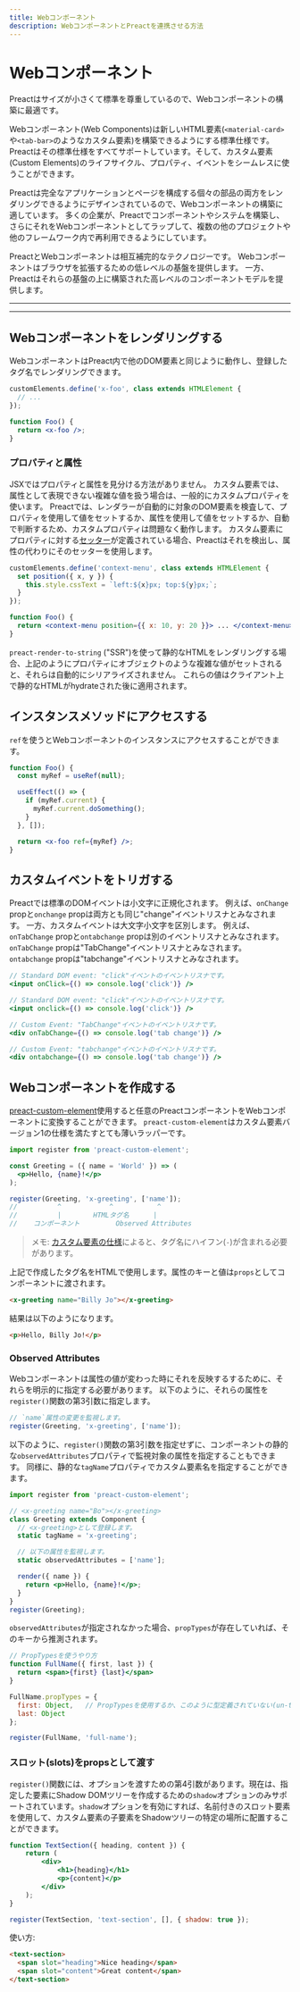 ```yaml
---
title: Webコンポーネント
description: WebコンポーネントとPreactを連携させる方法
---
```


# Webコンポーネント

Preactはサイズが小さくて標準を尊重しているので、Webコンポーネントの構築に最適です。

Webコンポーネント(Web Components)は新しいHTML要素(`<material-card>`や`<tab-bar>`のようなカスタム要素)を構築できるようにする標準仕様です。
Preactはその標準仕様をすべてサポートしています。そして、カスタム要素(Custom Elements)のライフサイクル、プロパティ、イベントをシームレスに使うことができます。

Preactは完全なアプリケーションとページを構成する個々の部品の両方をレンダリングできるようにデザインされているので、Webコンポーネントの構築に適しています。
多くの企業が、Preactでコンポーネントやシステムを構築し、さらにそれをWebコンポーネントとしてラップして、複数の他のプロジェクトや他のフレームワーク内で再利用できるようにしています。

PreactとWebコンポーネントは相互補完的なテクノロジーです。
Webコンポーネントはブラウザを拡張するための低レベルの基盤を提供します。
一方、Preactはそれらの基盤の上に構築された高レベルのコンポーネントモデルを提供します。

---

<toc></toc>

---

## Webコンポーネントをレンダリングする

WebコンポーネントはPreact内で他のDOM要素と同じように動作し、登録したタグ名でレンダリングできます。

```jsx
customElements.define('x-foo', class extends HTMLElement {
  // ...
});

function Foo() {
  return <x-foo />;
}
```

### プロパティと属性

JSXではプロパティと属性を見分ける方法がありません。
カスタム要素では、属性として表現できない複雑な値を扱う場合は、一般的にカスタムプロパティを使います。
Preactでは、レンダラーが自動的に対象のDOM要素を検査して、プロパティを使用して値をセットするか、属性を使用して値をセットするか、自動で判断するため、カスタムプロパティは問題なく動作します。
カスタム要素にプロパティに対する[セッター](https://developer.mozilla.org/en-US/docs/Web/JavaScript/Reference/Functions/set)が定義されている場合、Preactはそれを検出し、属性の代わりにそのセッターを使用します。

```jsx
customElements.define('context-menu', class extends HTMLElement {
  set position({ x, y }) {
    this.style.cssText = `left:${x}px; top:${y}px;`;
  }
});

function Foo() {
  return <context-menu position={{ x: 10, y: 20 }}> ... </context-menu>;
}
```

`preact-render-to-string` ("SSR")を使って静的なHTMLをレンダリングする場合、上記のようにプロパティにオブジェクトのような複雑な値がセットされると、それらは自動的にシリアライズされません。
これらの値はクライアント上で静的なHTMLがhydrateされた後に適用されます。

## インスタンスメソッドにアクセスする

`ref`を使うとWebコンポーネントのインスタンスにアクセスすることができます。

```jsx
function Foo() {
  const myRef = useRef(null);

  useEffect(() => {
    if (myRef.current) {
      myRef.current.doSomething();
    }
  }, []);

  return <x-foo ref={myRef} />;
}
```

## カスタムイベントをトリガする

Preactでは標準のDOMイベントは小文字に正規化されます。
例えば、`onChange` propと`onchange` propは両方とも同じ"change"イベントリスナとみなされます。
一方、カスタムイベントは大文字小文字を区別します。
例えば、`onTabChange` propと`ontabchange` propは別のイベントリスナとみなされます。
`onTabChange` propは"TabChange"イベントリスナとみなされます。
`ontabchange` propは"tabchange"イベントリスナとみなされます。

```jsx
// Standard DOM event: "click"イベントのイベントリスナです。
<input onClick={() => console.log('click')} />

// Standard DOM event: "click"イベントのイベントリスナです。
<input onclick={() => console.log('click')} />

// Custom Event: "TabChange"イベントのイベントリスナです。
<div onTabChange={() => console.log('tab change')} />

// Custom Event: "tabchange"イベントのイベントリスナです。
<div ontabchange={() => console.log('tab change')} />
```

## Webコンポーネントを作成する

[preact-custom-element](https://github.com/preactjs/preact-custom-element)使用すると任意のPreactコンポーネン卜をWebコンポーネントに変換することができます。
`preact-custom-element`はカスタム要素バージョン1の仕様を満たすとても薄いラッパーです。

```jsx
import register from 'preact-custom-element';

const Greeting = ({ name = 'World' }) => (
  <p>Hello, {name}!</p>
);

register(Greeting, 'x-greeting', ['name']);
//          ^            ^           ^
//          |        HTMLタグ名      |
//    コンポーネント         Observed Attributes
```

> メモ: [カスタム要素の仕様](http://w3c.github.io/webcomponents/spec/custom/#prod-potentialcustomelementname)によると、タグ名にハイフン(`-`)が含まれる必要があります。

上記で作成したタグ名をHTMLで使用します。属性のキーと値は`props`としてコンポーネントに渡されます。

```html
<x-greeting name="Billy Jo"></x-greeting>
```

結果は以下のようになります。

```html
<p>Hello, Billy Jo!</p>
```

### Observed Attributes

Webコンポーネントは属性の値が変わった時にそれを反映するするために、それらを明示的に指定する必要があります。
以下のように、それらの属性を`register()`関数の第3引数に指定します。

```jsx
// `name`属性の変更を監視します。
register(Greeting, 'x-greeting', ['name']);
```

以下のように、`register()`関数の第3引数を指定せずに、コンポーネントの静的な`observedAttributes`プロパティで監視対象の属性を指定することもできます。
同様に、静的な`tagName`プロパティでカスタム要素名を指定することができます。

```jsx
import register from 'preact-custom-element';

// <x-greeting name="Bo"></x-greeting>
class Greeting extends Component {
  // <x-greeting>として登録します。
  static tagName = 'x-greeting';

  // 以下の属性を監視します。
  static observedAttributes = ['name'];

  render({ name }) {
    return <p>Hello, {name}!</p>;
  }
}
register(Greeting);
```

`observedAttributes`が指定されなかった場合、`propTypes`が存在していれば、そのキーから推測されます。

```jsx
// PropTypesを使うやり方
function FullName({ first, last }) {
  return <span>{first} {last}</span>
}

FullName.propTypes = {
  first: Object,   // PropTypesを使用するか、このように型定義されていない(un-typed)プロパティを使用します。
  last: Object
};

register(FullName, 'full-name');
```

### スロット(slots)をpropsとして渡す

`register()`関数には、オプションを渡すための第4引数があります。現在は、指定した要素にShadow DOMツリーを作成するための`shadow`オプションのみサポートされています。`shadow`オプションを有効にすれば、名前付きのスロット要素を使用して、カスタム要素の子要素をShadowツリーの特定の場所に配置することができます。

```jsx
function TextSection({ heading, content }) {
	return (
		<div>
			<h1>{heading}</h1>
			<p>{content}</p>
		</div>
	);
}

register(TextSection, 'text-section', [], { shadow: true });
```

使い方:

```html
<text-section>
  <span slot="heading">Nice heading</span>
  <span slot="content">Great content</span>
</text-section>
```
